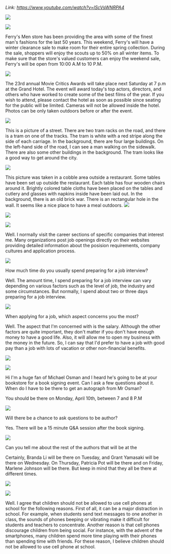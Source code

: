 _Link: https://www.youtube.com/watch?v=lScVsWNRPA4_

![](./Images/mock-test-14-1.png)


![](./Images/mock-test-14-2.png)

Ferry's Men store has been providing the area with some of the finest man's fashions for the last 50 years. This weekend, Ferry's will have a winter clearance sale to make room for their entire spring collection. During the sale, shoppers will enjoy the scouts up to 50% on all winter items. To make sure that the store's valued customers can enjoy the weekend sale, Ferry's will be open from 10:00 A.M to 10 P.M.


![](./Images/mock-test-14-3.png)

The 23rd annual Movie Critics Awards will take place next Saturday at 7 p.m at the Grand Hotel. The event will award today's top actors, directors, and others who have worked to create some of the best films of the year. If you wish to attend, please contact the hotel as soon as possible since seating for the public will be limited. Cameras will not be allowed inside the hotel. Photos can be only taken outdoors before or after the event.

![](./Images/mock-test-14-4.png)

This is a picture of a street. There are two tram racks on the road, and there is a tram on one of the tracks. The tram is white with a red stripe along the side of each carriage. In the background, there are four large buildings. On the left-hand side of the road, I can see a man walking on the sidewalk. There are also some other buildings in the background. The tram looks like a good way to get around the city.

![](./Images/mock-test-14-5.png)

This picture was taken in a cobble area outside a restaurant. Some tables have been set up outside the restaurant. Each table has four wooden chairs around it. Brightly colored table cloths have been placed on the tables and cutlery and glasses with napkins inside have been laid out. In the background, there is an old brick war. There is an rectangular hole in the wall. It seems like a nice place to have a meal outdoors.
![](./Images/mock-test-14-6.png)

![](./Images/mock-test-14-7.png)

![](./Images/mock-test-14-8.png)

Well. I normally visit the career sections of specific companies that interest me. Many organizations post job openings directly on their websites providing detailed information about the posision requirements, company cultures and application process.

![](./Images/mock-test-14-9.png)

How much time do you usually spend preparing for a job interview?

Well. The amount time, I spend preparing for a job interview can vary depending on various factors such as the level of job, the industry and some circumstances. But normally, I spend about two or three days preparing for a job interview. 

![](./Images/mock-test-14-10.png)

When applying for a job, which aspect concerns you the most?

Well. The aspect that I'm concerned with is the salary. Although the other factors are quite important, they don't matter if you don't have enough money to have a good life. Also, it will allow me to open my business with the money in the future. So, I can say that I'd prefer to have a job with good pay than a job with lots of vacation or other non-financial benefits.

![](./Images/mock-test-14-11.png)

![](./Images/mock-test-14-13.png)

Hi I'm a huge fan of Michael Osman and I heard he's going to be at your bookstore for a book signing event. Can I ask a few questions about it. When do I have to be there to get an autograph from Mr Osman?

You should be there on Monday, April 10th, between 7 and 8 P.M

![](./Images/mock-test-14-12.png)

Will there be a chance to ask questions to be author?

Yes. There will be a 15 minute Q&A session after the book signing. 

![](./Images/mock-test-14-14.png)

Can you tell me about the rest of the authors that will be at the

Certainly, Branda Li will be there on Tuesday, and Grant Yamasaki will be there on Wednesday. On Thursday, Patricia Pot will be there and on Friday, Marlene Johnson will be there. But keep in mind that they all be there at different times.

![](./Images/mock-test-14-15.png)

![](./Images/mock-test-14-16.png)

Well. I agree that children should not be allowed to use cell phones at school for the following reasons. First of all, it can be a major distraction in school. For example, when students send text messages to one another in class, the sounds of phones beeping or vibrating make it difficult for students and teachers to concentrate. Another reason is that cell phones discourage children from being social. For instance, with the advent of the smartphones, many children spend more time playing with their phones than spending time with friends. For these reason, I believe children should not be allowed to use cell phone at school.

